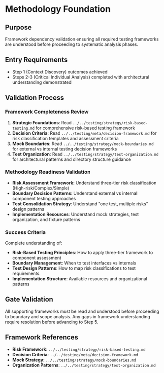 # Methodology Foundation

## Purpose
Framework dependency validation ensuring all required testing frameworks are understood before proceeding to systematic analysis phases.

## Entry Requirements
- Step 1 (Context Discovery) outcomes achieved
- Steps 2-3 (Critical Individual Analysis) completed with architectural understanding demonstrated

## Validation Process

### Framework Completeness Review
1. **Strategic Foundations**: Read `../../testing/strategy/risk-based-testing.md` for comprehensive risk-based testing framework
2. **Decision Criteria**: Read `../../testing/meta/decision-framework.md` for risk classification templates and assessment criteria
3. **Mock Boundaries**: Read `../../testing/strategy/mock-boundaries.md` for external vs internal testing decision frameworks
4. **Test Organization**: Read `../../testing/strategy/test-organization.md` for architectural patterns and directory structure guidance

### Methodology Readiness Validation
- **Risk Assessment Framework**: Understand three-tier risk classification (High-risk/Complex/Simple)
- **Boundary Decision Patterns**: Understand external vs internal component testing approaches
- **Test Consolidation Strategy**: Understand "one test, multiple risks" design patterns
- **Implementation Resources**: Understand mock strategies, test organization, and fixture patterns

### Success Criteria
Complete understanding of:
- **Risk-Based Testing Principles**: How to apply three-tier framework to component assessment
- **Boundary Management**: When to test interfaces vs internals
- **Test Design Patterns**: How to map risk classifications to test requirements
- **Implementation Structure**: Available resources and organizational patterns

## Gate Validation
All supporting frameworks must be read and understood before proceeding to boundary and scope analysis. Any gaps in framework understanding require resolution before advancing to Step 5.

## Framework References
- **Risk Framework**: `../../testing/strategy/risk-based-testing.md`
- **Decision Criteria**: `../../testing/meta/decision-framework.md`
- **Mock Strategy**: `../../testing/strategy/mock-boundaries.md`
- **Organization Patterns**: `../../testing/strategy/test-organization.md`
